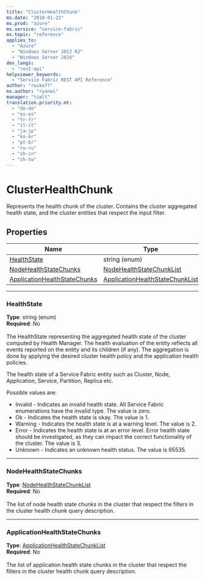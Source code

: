```yaml
---
title: "ClusterHealthChunk"
ms.date: "2018-01-22"
ms.prod: "azure"
ms.service: "service-fabric"
ms.topic: "reference"
applies_to: 
  - "Azure"
  - "Windows Server 2012 R2"
  - "Windows Server 2016"
dev_langs: 
  - "rest-api"
helpviewer_keywords: 
  - "Service Fabric REST API Reference"
author: "rwike77"
ms.author: "ryanwi"
manager: "timlt"
translation.priority.mt: 
  - "de-de"
  - "es-es"
  - "fr-fr"
  - "it-it"
  - "ja-jp"
  - "ko-kr"
  - "pt-br"
  - "ru-ru"
  - "zh-cn"
  - "zh-tw"
---
```

# ClusterHealthChunk

Represents the health chunk of the cluster.
Contains the cluster aggregated health state, and the cluster entities that respect the input filter.


## Properties
| Name | Type | Required |
| --- | --- | --- |
| [HealthState](#healthstate) | string (enum) | No |
| [NodeHealthStateChunks](#nodehealthstatechunks) | [NodeHealthStateChunkList](sfclient-v61-model-nodehealthstatechunklist.md) | No |
| [ApplicationHealthStateChunks](#applicationhealthstatechunks) | [ApplicationHealthStateChunkList](sfclient-v61-model-applicationhealthstatechunklist.md) | No |

____
### HealthState
__Type__: string (enum) <br/>
__Required__: No<br/>
<br/>
The HealthState representing the aggregated health state of the cluster computed by Health Manager.
The health evaluation of the entity reflects all events reported on the entity and its children (if any).
The aggregation is done by applying the desired cluster health policy and the application health policies.


The health state of a Service Fabric entity such as Cluster, Node, Application, Service, Partition, Replica etc.

Possible values are: 

  - Invalid - Indicates an invalid health state. All Service Fabric enumerations have the invalid type. The value is zero.
  - Ok - Indicates the health state is okay. The value is 1.
  - Warning - Indicates the health state is at a warning level. The value is 2.
  - Error - Indicates the health state is at an error level. Error health state should be investigated, as they can impact the correct functionality of the cluster. The value is 3.
  - Unknown - Indicates an unknown health status. The value is 65535.



____
### NodeHealthStateChunks
__Type__: [NodeHealthStateChunkList](sfclient-v61-model-nodehealthstatechunklist.md) <br/>
__Required__: No<br/>
<br/>
The list of node health state chunks in the cluster that respect the filters in the cluster health chunk query description.


____
### ApplicationHealthStateChunks
__Type__: [ApplicationHealthStateChunkList](sfclient-v61-model-applicationhealthstatechunklist.md) <br/>
__Required__: No<br/>
<br/>
The list of application health state chunks in the cluster that respect the filters in the cluster health chunk query description.

